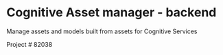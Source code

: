 # Cognitive Asset manager - backend
Manage assets and models built from assets for Cognitive Services

Project # 82038